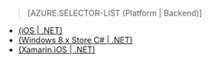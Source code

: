 ﻿> [AZURE.SELECTOR-LIST (Platform | Backend)]
- [(iOS | .NET)](../articles/mobile-services-dotnet-backend-ios-adal-sso-authentication.md)
- [(Windows 8.x Store C# | .NET)](../articles/mobile-services-windows-store-dotnet-adal-sso-authentication.md)
- [(Xamarin.iOS | .NET)](../articles/mobile-services-dotnet-backend-xamarin-ios-adal-sso-authentication.md)